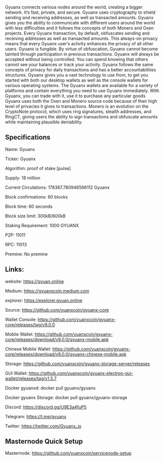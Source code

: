 Gyuanx connects various nodes around the world, creating a bigger network. It’s fast, private, and secure. Gyuanx uses cryptography to shield sending and receiving addresses, as well as transacted amounts.
Gyuanx gives you the ability to communicate with different users around the world with less difficulties and it follows the concepts of both Monero and Oxen projects.
Every Gyuanx transaction, by default, obfuscates sending and receiving addresses as well as transacted amounts. This always-on privacy means that every Gyuanx user’s activity enhances the privacy of all other users.
Gyuanx is fungible. By virtue of obfuscation, Gyuanx cannot become tainted through participation in previous transactions. Gyuanx will always be accepted without being controlled.
You can spend knowing that others cannot see your balances or track your activity. Gyuanx follows the same concepts of privacy for daily transactions and has a better accountabilities structures. Gyuanx gives you a vast technology to use from, to get you started with both our desktop wallets as well as the console wallets for various operating systems.
The Gyuanx wallets are available for a variety of platforms and contain everything you need to use Gyuanx immediately. With Gyuanx, you can trade with it, use it to purchase any particular goods
Gyuanx uses both the Oxen and Monero source code because of their high level of privacies it gives to transactions. Monero is an evolution on the CryptoNote protocol, which uses ring signatures, stealth addresses, and RingCT, giving users the ability to sign transactions and obfuscate amounts while maintaining plausible deniability.


## Specifications

Name: Gyuanx

Ticker: Gyuanx

Algorithm: proof of stake [pulse]

Supply: 18 million

Current Circulations: 178367.780946566112 Gyuanx

Block confirmations: 60 blocks

Block time: 60 seconds

Block size limit: 300kB/600kB

Staking Requirement: 1000 GYUANX

P2P: 11011

RPC: 11013

Premine: No premine

## Links:

website: https://gyuan.online

Medium: https://gyuanxcoin.medium.com

explorer: https://explorer.gyuan.online

Source: https://github.com/yuanxcoin/gyuanx-core

Wallet Console: https://github.com/yuanxcoin/gyuanx-core/releases/tag/v9.0.0

Moblie Wallet: https://github.com/yuanxcoin/gyuanx-core/releases/download/v9.0.0/gyuanx-mobile.apk

Chinese Moblie Wallet: https://github.com/yuanxcoin/gyuanx-core/releases/download/v9.0.0/gyuanx-chinese-mobile.apk

Storage: https://github.com/yuanxcoin/gyuanx-storage-server/releases

GUI Wallet: https://github.com/yuanxcoin/gyuanx-electron-gui-wallet/releases/tag/v1.5.7

Docker gyuanxd: docker pull gyuanx/gyuanx

Docker gyuanx Storage: docker pull gyuanx/gyuanx-storage

Discord: https://discord.gg/U9E3a4fuP5

Telegram: https://t.me/gyuanx

Twitter: https://twitter.com/Gyuanx_io

## Masternode Quick Setup

Masternode: https://github.com/yuanxcoin/servicenode-setup

